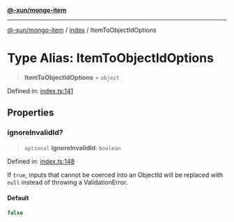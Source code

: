 [**@-xun/mongo-item**](../../README.md)

***

[@-xun/mongo-item](../../README.md) / [index](../README.md) / ItemToObjectIdOptions

# Type Alias: ItemToObjectIdOptions

> **ItemToObjectIdOptions** = `object`

Defined in: [index.ts:141](https://github.com/Xunnamius/mongo-utils/blob/96c4924f2bd9d79c717ad51c5991406a7d6625b7/packages/mongo-item/src/index.ts#L141)

## Properties

### ignoreInvalidId?

> `optional` **ignoreInvalidId**: `boolean`

Defined in: [index.ts:148](https://github.com/Xunnamius/mongo-utils/blob/96c4924f2bd9d79c717ad51c5991406a7d6625b7/packages/mongo-item/src/index.ts#L148)

If `true`, inputs that cannot be coerced into an ObjectId will be
replaced with `null` instead of throwing a ValidationError.

#### Default

```ts
false
```
